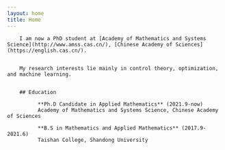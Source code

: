 ```yaml
---
layout: home
title: Home
---   
```

        I am now a PhD student at [Academy of Mathematics and Systems Science](http://www.amss.cas.cn/), [Chinese Academy of Sciences](https://english.cas.cn/).
             

        My research interests lie mainly in control theory, optimization, and machine learning.
        
        
        ## Education

              **Ph.D Candidate in Applied Mathematics** (2021.9-now)
              Academy of Mathematics and Systems Science, Chinese Academy of Sciences

              **B.S in Mathematics and Applied Mathematics** (2017.9-2021.6)
              Taishan College, Shandong University
